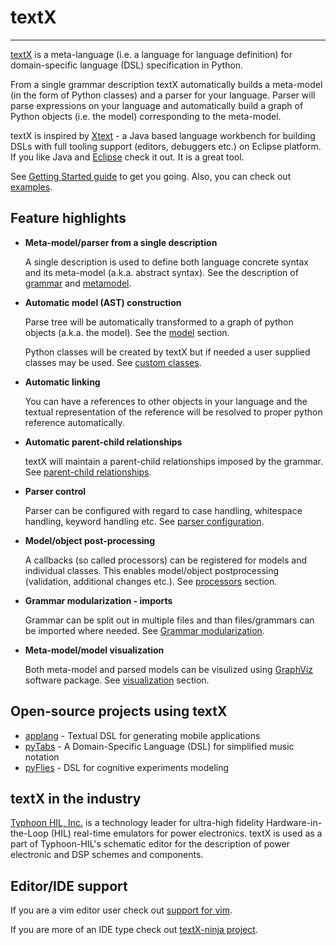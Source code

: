 # textX

---

[textX](https://github.com/igordejanovic/textX) is a meta-language (i.e. a
language for language definition) for domain-specific language (DSL)
specification in Python.

From a single grammar description textX automatically builds a meta-model (in
the form of Python classes) and a parser for your language. Parser will parse
expressions on your language and automatically build a graph of Python objects
(i.e. the model) corresponding to the meta-model.

textX is inspired by [Xtext](http://www.eclipse.org/xtext/) - a Java based
language workbench for building DSLs with full tooling support (editors,
debuggers etc.) on Eclipse platform.  If you like Java and
[Eclipse](http://www.eclipse.org/) check it out. It is a great tool.

See [Getting Started guide](getting_started.md) to get you going. Also, you can
check out [examples](https://github.com/igordejanovic/textX/tree/master/examples/).


## Feature highlights

* **Meta-model/parser from a single description**

    A single description is used to define both language concrete syntax and its
    meta-model (a.k.a. abstract syntax). See the description of
    [grammar](grammar.md) and [metamodel](metamodel.md).

* **Automatic model (AST) construction**

    Parse tree will be automatically transformed to a graph of python objects
    (a.k.a. the model). See the [model](model.md) section.

    Python classes will be created by textX but if needed a user supplied
    classes may be used. See [custom classes](metamodel.md#custom-classes).

* **Automatic linking**

    You can have a references to other objects in your language and the textual
    representation of the reference will be resolved to proper python reference
    automatically.

* **Automatic parent-child relationships**

    textX will maintain a parent-child relationships imposed by the grammar.
    See [parent-child relationships](metamodel.md#parent-child-relationships).

* **Parser control**

    Parser can be configured with regard to case handling, whitespace handling,
    keyword handling etc. See [parser
    configuration](metamodel.md#parser-configuration).


* **Model/object post-processing**

    A callbacks (so called processors) can be registered for models and
    individual classes.  This enables model/object postprocessing (validation,
    additional changes etc.).  See [processors](metamodel.md#processors) section.


* **Grammar modularization - imports**

    Grammar can be split out in multiple files and than files/grammars can be
    imported where needed. See [Grammar
    modularization](grammar.md#grammar-modularization).


* **Meta-model/model visualization**

    Both meta-model and parsed models can be visulized using
    [GraphViz](http://graphviz.org/) software package. See
    [visualization](visualization.md) section.


## Open-source projects using textX

- [applang](https://github.com/kosanmil/applang) - Textual DSL for generating mobile applications
- [pyTabs](https://github.com/E2Music/pyTabs) - A Domain-Specific Language (DSL) for simplified music notation
- [pyFlies](https://github.com/igordejanovic/pyFlies) - DSL for cognitive experiments modeling

## textX in the industry

[Typhoon HIL, Inc.](https://www.typhoon-hil.com/) is a technology leader for
ultra-high fidelity Hardware-in-the-Loop (HIL) real-time emulators for power
electronics.  textX is used as a part of Typhoon-HIL's schematic editor for the
description of power electronic and DSP schemes and components.

## Editor/IDE support

If you are a vim editor user check out [support for vim](https://github.com/igordejanovic/textx.vim/).

If you are more of an IDE type check out [textX-ninja project](https://github.com/igordejanovic/textX-ninja).

